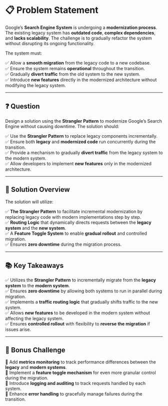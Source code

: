 # 📋 Problem Statement

Google’s **Search Engine System** is undergoing a **modernization process**. The existing legacy system has **outdated code**, **complex dependencies**, and **lacks scalability**. The challenge is to gradually refactor the system without disrupting its ongoing functionality.

The system must:

✅ Allow a **smooth migration** from the legacy code to a new codebase.  
✅ Ensure the system remains **operational** throughout the transition.  
✅ Gradually **divert traffic** from the old system to the new system.  
✅ Introduce **new features** directly in the modernized architecture without modifying the legacy system.  

---

## ❓ Question

Design a solution using the **Strangler Pattern** to modernize Google’s Search Engine without causing downtime. The solution should:

✅ Use the **Strangler Pattern** to replace legacy components incrementally.  
✅ Ensure both **legacy** and **modernized code** run concurrently during the transition.  
✅ Provide a mechanism to gradually **divert traffic** from the legacy system to the modern system.  
✅ Allow developers to implement **new features** only in the modernized architecture.  

---

## 🧩 Solution Overview

The solution will utilize:

✅ **The Strangler Pattern** to facilitate incremental modernization by replacing legacy code with modern implementations step by step.  
✅ **Routing Logic** that dynamically directs requests between the **legacy system** and the **new system**.  
✅ A **Feature Toggle System** to enable **gradual rollout** and controlled migration.  
✅ Ensures **zero downtime** during the migration process.  

---

## 📚 Key Takeaways

✅ Utilizes the **Strangler Pattern** to incrementally migrate from the **legacy system** to the **modern system**.  
✅ Ensures **zero downtime** by allowing both systems to run in parallel during migration.  
✅ Implements a **traffic routing logic** that gradually shifts traffic to the new system.  
✅ Allows **new features** to be developed in the modern system without affecting the legacy system.  
✅ Ensures **controlled rollout** with flexibility to **reverse the migration** if issues arise.  

---

## 💬 Bonus Challenge

🔹 Add **metrics monitoring** to track performance differences between the **legacy** and **modern systems**.  
🔹 Implement a **feature toggle mechanism** for even more granular control during the migration.  
🔹 Introduce **logging and auditing** to track requests handled by each system.  
🔹 Enhance **error handling** to gracefully manage failures during the transition.  
